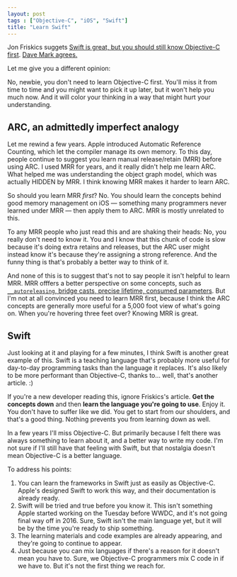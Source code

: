 ```yaml
---
layout: post
tags : ["Objective-C", "iOS", "Swift"]
title: "Learn Swift"
---
```


Jon Friskics suggets [Swift is great, but you should still know Objective-C first](http://venturebeat.com/2014/06/07/swift-is-great-but-you-should-still-know-objective-c-first/). [Dave Mark agrees.](http://www.loopinsight.com/2014/06/09/swift-is-great-but-you-should-still-know-objective-c-first/)

Let me give you a different opinion:

No, newbie, you don't need to learn Objective-C first. You'll miss it from time to time and you might want to pick it up later, but it won't help you much now. And it will color your thinking in a way that might hurt your understanding.

## ARC, an admittedly imperfect analogy

Let me rewind a few years. Apple introduced Automatic Reference Counting, which let the compiler manage its own memory. To this day, people continue to suggest you learn manual release/retain (MRR) before using ARC. I used MRR for years, and it really didn't help me learn ARC. What helped me was understanding the object graph model, which was actually HIDDEN by MRR. I think knowing MRR makes it harder to learn ARC.

So should you learn MRR *first*? No. You should learn the concepts behind good memory management on iOS — something many programmers never learned under MRR — then apply them to ARC. MRR is mostly unrelated to this.

To any MRR people who just read this and are shaking their heads: No, you really don't need to know it. You and I know that this chunk of code is slow because it's doing extra retains and releases, but the ARC user might instead know it's because they're assigning a strong reference. And the funny thing is that's probably a better way to think of it.

And none of this is to suggest that's not to say people it isn't helpful to learn MRR. MRR offfers a better perspective on some concepts, such as [`__autoreleasing`, bridge casts, precise lifetime, consumed parameters](https://alpha.app.net/jws/post/32225169). But I'm not at all convinced you need to learn MRR first, because I think the ARC concepts are generally more useful for a 5,000 foot view of what's going on. When you're hovering three feet over? Knowing MRR is great.

## Swift

Just looking at it and playing for a few minutes, I think Swift is another great example of this. Swift is a teaching language that's probably more useful for day-to-day programming tasks than the language it replaces. It's also likely to be more performant than Objective-C, thanks to… well, that's another article. :)

If you're a new developer reading this, ignore Friskics's article. **Get the concepts down** and then **learn the language you're going to use**. Enjoy it. You don't have to suffer like we did. You get to start from our shoulders, and that's a good thing. Nothing prevents you from learning down as well.

In a few years I'll miss Objective-C. But primarily because I felt there was always something to learn about it, and a better way to write my code. I'm not sure if I'll still have that feeling with Swift, but that nostalgia doesn't mean Objective-C is a better language.

To address his points:

1. You can learn the frameworks in Swift just as easily as Objective-C. Apple's designed Swift to work this way, and their documentation is already ready.
2. Swift will be tried and true before you know it. This isn't something Apple started working on the Tuesday before WWDC, and it's not going final way off in 2016. Sure, Swift isn't the main language yet, but it will be by the time you're ready to ship something.
3. The learning materials and code examples are already appearing, and they're going to continue to appear.
4. Just because you can mix languages if there's a reason for it doesn't mean you have to. Sure, we Objective-C programmers mix C code in if we have to. But it's not the first thing we reach for.
